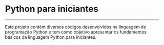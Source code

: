 # Python para iniciantes

---------------------------------
 Este projeto contém diversos códigos desenvolvidos na linguagem de programação Python e tem como objetivo apresentar os fundamentos básicos da linguagem Python para iniciantes.
